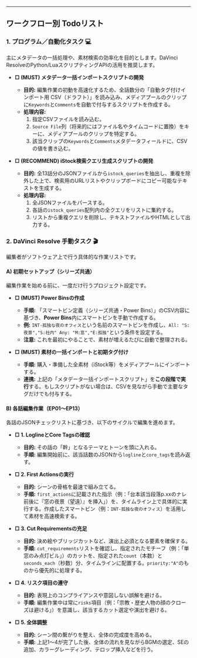 


---

## ワークフロー別 Todoリスト

### 1. プログラム／自動化タスク 💻

主にメタデータの一括処理や、素材検索の効率化を目的とします。DaVinci ResolveのPython/LuaスクリプティングAPIの活用を推奨します。

* **□ (MUST) メタデータ一括インポートスクリプトの開発**
    * **目的:** 編集作業の初動を高速化するため、全話数分の「自動タグ付けインポート用 CSV（ドラフト）」を読み込み、メディアプールのクリップに`Keywords`と`Comments`を自動で付与するスクリプトを作成する。
    * **処理内容:**
        1.  指定CSVファイルを読み込む。
        2.  `Source File`列（将来的にはファイル名やタイムコードに置換）をキーに、メディアプールのクリップを特定する。
        3.  該当クリップの`Keywords`と`Comments`メタデータフィールドに、CSVの値を書き込む。

* **□ (RECOMMEND) iStock検索クエリ生成スクリプトの開発**
    * **目的:** 全13話分のJSONファイルから`istock_queries`を抽出し、重複を除外した上で、検索用のURLリストやクリップボードにコピー可能なテキストを生成する。
    * **処理内容:**
        1.  全JSONファイルをパースする。
        2.  各話の`istock_queries`配列内の全クエリをリストに集約する。
        3.  リストから重複クエリを削除し、テキストファイルやHTMLとして出力する。

### 2. DaVinci Resolve 手動タスク 🎬

編集者がソフトウェア上で行う具体的な作業リストです。

#### A) 初期セットアップ（シリーズ共通）

編集作業を始める前に、一度だけ行うプロジェクト設定です。

* **□ (MUST) Power Binsの作成**
    * **手順:** 「スマートビン定義（シリーズ共通・Power Bins）」のCSV内容に基づき、**Power Bins**内にスマートビンを手動で作成する。
    * **例:** `INT-孤独な夜のオフィス`という名前のスマートビンを作成し、`All: "S:夜景","S:社内" Any: "M:窓","E:孤独"`という条件を設定する。
    * **注意:** これを最初にやることで、素材が増えるたびに自動で整理される。

* **□ (MUST) 素材の一括インポートと初期タグ付け**
    * **手順:** 購入・準備した全素材（iStock等）をメディアプールにインポートする。
    * **連携:** 上記の「メタデータ一括インポートスクリプト」を**この段階で実行**する。もしスクリプトがない場合は、CSVを見ながら手動で主要なタグだけでも付与する。

#### B) 各話編集作業（EP01〜EP13）

各話のJSONチェックリストに基づき、以下のサイクルで編集を進めます。

* **□ 1. LoglineとCore Tagsの確認**
    * **目的:** その話の「幹」となるテーマとトーンを頭に入れる。
    * **手順:** 編集開始前に、該当話数のJSONから`logline`と`core_tags`を読み返す。

* **□ 2. First Actionsの実行**
    * **目的:** シーンの骨格を最速で組み立てる。
    * **手順:** `first_actions`に記載された指示（例：「台本該当段落p.xxのナレ前後に『窓の夜景（望遠）』を挿入」）を、タイムライン上で具体的に実行する。作成したスマートビン（例：`INT-孤独な夜のオフィス`）を活用して素材を高速検索する。

* **□ 3. Cut Requirementsの充足**
    * **目的:** 決め絵やブリッジカットなど、演出上必須となる要素を確保する。
    * **手順:** `cut_requirements`リストを確認し、指定されたモチーフ（例：「単窓のみ点灯ビル」）のカットを、指定された`count`（本数）と`seconds_each`（秒数）分、タイムラインに配置する。`priority:"A"`のものから優先的に処理する。

* **□ 4. リスク項目の遵守**
    * **目的:** 表現上のコンプライアンスや意図しない誤解を避ける。
    * **手順:** 編集作業中は常に`risks`項目（例：「宗教・歴史人物の顔のクローズは避ける」）を意識し、該当するカット選定や演出を避ける。

* **□ 5. 全体調整**
    * **目的:** シーン間の繋がりを整え、全体の完成度を高める。
    * **手順:** 上記1〜4が完了した後、全体の流れを見ながらBGMの選定、SEの追加、カラーグレーディング、テロップ挿入などを行う。